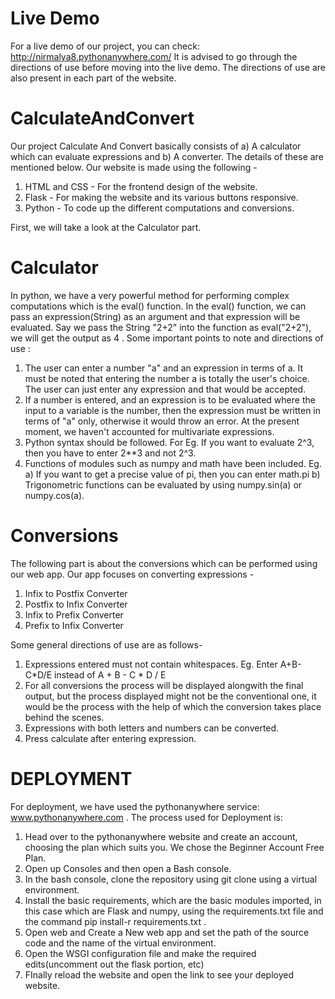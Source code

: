 # Live Demo
For a live demo of our project, you can check: http://nirmalya8.pythonanywhere.com/ 
It is advised to go through the directions of use before moving into the live demo. The directions of use are also present in each part of the website.
# CalculateAndConvert
Our project Calculate And Convert basically consists of a) A calculator which can evaluate expressions and b) A converter. The details of these are mentioned below. Our website is made using the following - 
1. HTML and CSS - For the frontend design of the website. 
2. Flask - For making the website and its various buttons responsive.
3. Python - To code up the different computations and conversions.

First, we will take a look at the Calculator part.

# Calculator
In python, we have a very powerful method for performing complex computations which is the eval() function. In the eval() function, we can pass an expression(String) as an argument and that expression will be evaluated. Say we pass the String "2+2" into the function as eval("2+2"), we will get the output as 4 . 
Some important points to note and directions of use :
1. The user can enter a number "a" and an expression in terms of a. It must be noted that entering the number a is totally the user's choice. The user can just enter any expression and that would be accepted. 
2. If a number is entered, and an expression is to be evaluated where the input to a variable is the number, then the expression must be written in terms of "a" only, otherwise it would throw an error. At the present moment, we haven't accounted for multivariate expressions.
3. Python syntax should be followed. For Eg. If you want to evaluate 2^3, then you have to enter 2**3 and not 2^3.
4. Functions of modules such as numpy and math have been included. Eg. a) If you want to get a precise value of pi, then you can enter math.pi b) Trigonometric functions can be evaluated by using numpy.sin(a) or numpy.cos(a).

# Conversions
The following part is about the conversions which can be performed using our web app. Our app focuses on converting expressions -
1. Infix to Postfix Converter 
2. Postfix to Infix Converter
3. Infix to Prefix Converter
4. Prefix to Infix Converter

Some general directions of use are as follows- 
1. Expressions entered must not contain whitespaces. Eg. Enter A+B-C*D/E instead of A + B - C * D / E
2. For all conversions the process will be displayed alongwith the final output, but the process displayed might not be the conventional one, it would be the process with the help of which the conversion takes place behind the scenes. 
3. Expressions with both letters and numbers can be converted. 
4. Press calculate after entering expression.

# DEPLOYMENT
For deployment, we have used the pythonanywhere service: www.pythonanywhere.com . The process used for Deployment is:
1. Head over to the pythonanywhere website and create an account, choosing the plan which suits you. We chose the Beginner Account Free Plan.
2. Open up Consoles and then open a Bash console. 
3. In the bash console, clone the repository using git clone using a virtual environment.
4. Install the basic requirements, which are the basic modules imported, in this case which are Flask and numpy, using the requirements.txt file and the command pip install-r requirements.txt .
5. Open web and Create a New web app and set the path of the source code and the name of the virtual environment. 
6. Open the WSGI configuration file and make the required edits(uncomment out the flask portion, etc)
7. FInally reload the website and open the link to see your deployed website.

